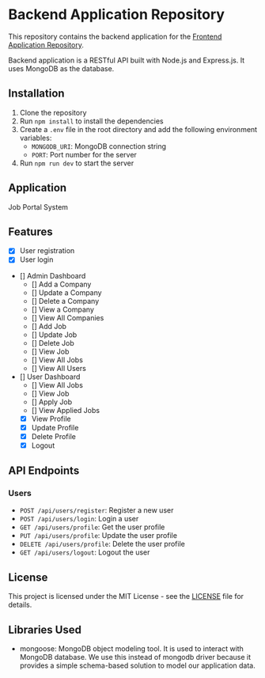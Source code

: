 # Backend Application Repository

This repository contains the backend application for the [Frontend Application Repository]().

Backend application is a RESTful API built with Node.js and Express.js. It uses MongoDB as the database.

## Installation

1. Clone the repository
2. Run `npm install` to install the dependencies
3. Create a `.env` file in the root directory and add the following environment variables:
   - `MONGODB_URI`: MongoDB connection string
   - `PORT`: Port number for the server
4. Run `npm run dev` to start the server

## Application

Job Portal System

## Features

- [x] User registration
- [x] User login

- [] Admin Dashboard
  - [] Add a Company
  - [] Update a Company
  - [] Delete a Company
  - [] View a Company
  - [] View All Companies
  - [] Add Job
  - [] Update Job
  - [] Delete Job
  - [] View Job
  - [] View All Jobs
  - [] View All Users
- [] User Dashboard
  - [] View All Jobs
  - [] View Job
  - [] Apply Job
  - [] View Applied Jobs
  - [x] View Profile
  - [x] Update Profile
  - [x] Delete Profile
  - [x] Logout

## API Endpoints

### Users

- `POST /api/users/register`: Register a new user
- `POST /api/users/login`: Login a user
- `GET /api/users/profile`: Get the user profile
- `PUT /api/users/profile`: Update the user profile
- `DELETE /api/users/profile`: Delete the user profile
- `GET /api/users/logout`: Logout the user

## License

This project is licensed under the MIT License - see the [LICENSE](LICENSE) file for details.

## Libraries Used

- mongoose: MongoDB object modeling tool. It is used to interact with MongoDB database. We use this instead of mongodb driver because it provides a simple schema-based solution to model our application data.
